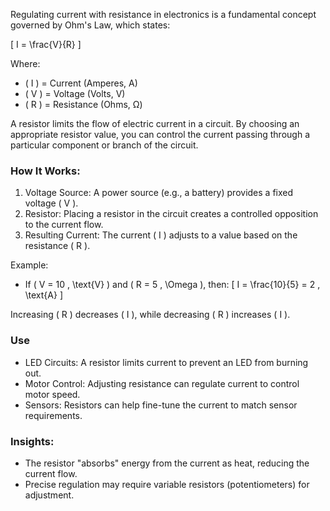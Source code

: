 Regulating current with resistance in electronics is a fundamental concept governed by Ohm's Law, which states:

\[
I = \frac{V}{R}
\]

Where:
- \( I \) = Current (Amperes, A)
- \( V \) = Voltage (Volts, V)
- \( R \) = Resistance (Ohms, Ω)

A resistor limits the flow of electric current in a circuit. By choosing an appropriate resistor value, you can control the current passing through a particular component or branch of the circuit.

### How It Works:

1. Voltage Source: A power source (e.g., a battery) provides a fixed voltage \( V \).
2. Resistor: Placing a resistor in the circuit creates a controlled opposition to the current flow.
3. Resulting Current: The current \( I \) adjusts to a value based on the resistance \( R \).

Example:
- If \( V = 10 \, \text{V} \) and \( R = 5 \, \Omega \), then:
  \[
  I = \frac{10}{5} = 2 \, \text{A}
  \]

Increasing \( R \) decreases \( I \), while decreasing \( R \) increases \( I \).

### Use

- LED Circuits: A resistor limits current to prevent an LED from burning out.
- Motor Control: Adjusting resistance can regulate current to control motor speed.
- Sensors: Resistors can help fine-tune the current to match sensor requirements.

### Insights:

- The resistor "absorbs" energy from the current as heat, reducing the current flow.
- Precise regulation may require variable resistors (potentiometers) for adjustment.
